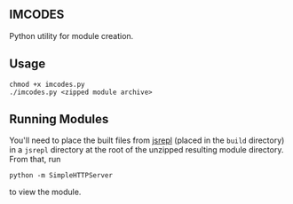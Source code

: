 IMCODES
-------
Python utility for module creation.

Usage
-----
```
chmod +x imcodes.py
./imcodes.py <zipped module archive>
```

Running Modules
---------------
You'll need to place the built files from [jsrepl](https://github.com/replit/jsrepl) (placed in the `build` directory) in a `jsrepl` directory at the root of the unzipped resulting module directory. From that, run 
```
python -m SimpleHTTPServer
```
to view the module.